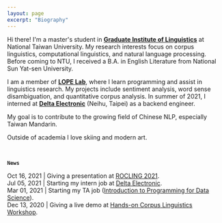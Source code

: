```yaml
---
layout: page
excerpt: "Biography"
---
```


Hi there! I'm a master's student in [**Graduate Institute of Linguistics**](https://linguistics.ntu.edu.tw/) at National Taiwan University. My research interests focus on corpus linguistics, computational linguistics, and natural language processing. Before coming to NTU, I received a B.A. in English Literature from National Sun Yat-sen University.

I am a member of [**LOPE Lab**](https://lope.linguistics.ntu.edu.tw/), where I learn programming and assist in linguistics research. My projects include sentiment analysis, word sense disambiguation, and quantitative corpus analysis. In summer of 2021, I interned at [**Delta Electronic**](https://www.deltaww.com/en-US/index) (Neihu, Taipei) as a backend engineer.

My goal is to contribute to the growing field of Chinese NLP, especially Taiwan Mandarin. 


Outside of academia I love skiing and modern art. 


&nbsp;

**`News`**

Oct 16, 2021  |   Giving a presentation at [ROCLING 2021](https://rocling2021.github.io/).  
Jul 05, 2021  |   Starting my intern job at [Delta Electronic](https://www.deltaww.com/en-US/index).  
Mar 01, 2021  |   Starting my TA job ([Introduction to Programming for Data Science](https://lopentu.github.io/rlads2021/)).  
Dec 13, 2020  |   Giving a live demo at [Hands-on Corpus Linguistics Workshop](https://lopentu.github.io/Hands-on_Corpus_Linguistics/).

<!--I'm on the job market! Please reach out if you think I'd be a good fit for your academic department or industry research group.-->